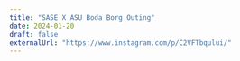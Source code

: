 ```yaml
---
title: "SASE X ASU Boda Borg Outing"
date: 2024-01-20
draft: false
externalUrl: "https://www.instagram.com/p/C2VFTbqului/"
---
```

